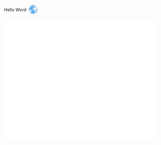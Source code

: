 <div>
     <div style="display: flex;align-items: center">
        <span>Hello Word</span>
        <span><img src="./assets/images/globe.png" style="width: 1.8rem;margin-left: 0.5rem"/></span>  
    </div>
    <div align="center">
	    <br>
	        <img src="./assets/svg/header.svg" width="800" height="400" alt="Click to see the source">
	    <br>
    </div>
</div>
